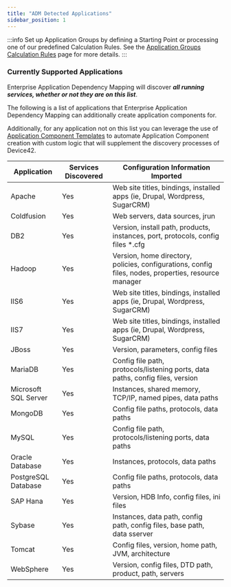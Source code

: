 ```yaml
---
title: "ADM Detected Applications"
sidebar_position: 1
---
```


:::info
Set up Application Groups by defining a Starting Point or processing one of our predefined Calculation Rules. See the [Application Groups Calculation Rules](/apps/application-groups/calculation-rules) page for more details.
:::

### Currently Supported Applications

Enterprise Application Dependency Mapping will discover **_all running services, whether or not they are on this list_**.

The following is a list of applications that Enterprise Application Dependency Mapping can additionally create application components for.

Additionally, for any application not on this list you can leverage the use of [Application Component Templates](apps/application-components/application-component-templates.md) to automate Application Component creation with custom logic that will supplement the discovery processes of Device42.

| Application | Services Discovered | Configuration Information Imported |
| --- | --- | --- |
| Apache | Yes | Web site titles, bindings, installed apps (ie, Drupal, Wordpress, SugarCRM) |
| Coldfusion | Yes | Web servers, data sources, jrun |
| DB2 | Yes | Version, install path, products, instances, port, protocols, config files \*.cfg |
| Hadoop | Yes | Version, home directory, policies, configurations, config files, nodes, properties, resource manager |
| IIS6 | Yes | Web site titles, bindings, installed apps (ie, Drupal, Wordpress, SugarCRM) |
| IIS7 | Yes | Web site titles, bindings, installed apps (ie, Drupal, Wordpress, SugarCRM) |
| JBoss | Yes | Version, parameters, config files |
| MariaDB | Yes | Config file path, protocols/listening ports, data paths, config files, version |
| Microsoft SQL Server | Yes | Instances, shared memory, TCP/IP, named pipes, data paths |
| MongoDB | Yes | Config file paths, protocols, data paths |
| MySQL | Yes | Config file path, protocols/listening ports, data paths |
| Oracle Database | Yes | Instances, protocols, data paths |
| PostgreSQL Database | Yes | Config file paths, protocols, data paths |
| SAP Hana | Yes | Version, HDB Info, config files, ini files |
| Sybase | Yes | Instances, data path, config path, config files, base path, data sserver |
| Tomcat | Yes | Config files, version, home path, JVM, architecture |
| WebSphere | Yes | Version, config files, DTD path, product, path, servers |

